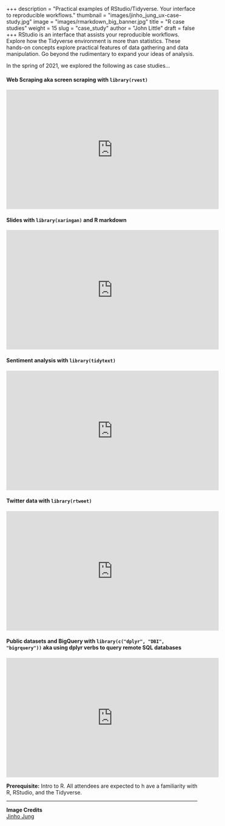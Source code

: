 +++
description = "Practical examples of RStudio/Tidyverse.  Your interface to reproducible workflows."
thumbnail = "images/jinho_jung_ux-case-study.jpg"
image = "images/rmarkdown_big_banner.jpg"
title = "R case studies"
weight = 15
slug = "case_study"
author = "John Little"
draft = false
+++
RStudio is an interface that assists your reproducible workflows.  Explore how the Tidyverse environment is more than statistics.  These hands-on concepts explore practical features of data gathering and data manipulation.  Go beyond the rudimentary to expand your ideas of analysis.

In the spring of 2021, we explored the following as case studies...

#### Web Scraping aka screen scraping with `library(rvest)`

<iframe width="560" height="315" src="https://www.youtube.com/embed/8ISc8V9GDAg" title="YouTube video player" frameborder="0" allow="accelerometer; autoplay; clipboard-write; encrypted-media; gyroscope; picture-in-picture" allowfullscreen></iframe>

#### Slides with `library(xaringan)` and R markdown

<iframe width="560" height="315" src="https://www.youtube.com/embed/3n9nASHg9gc" title="YouTube video player" frameborder="0" allow="accelerometer; autoplay; clipboard-write; encrypted-media; gyroscope; picture-in-picture" allowfullscreen></iframe>

#### Sentiment analysis with `library(tidytext)`

<iframe width="560" height="315" src="https://www.youtube.com/embed/P5ihIzoZivc" title="YouTube video player" frameborder="0" allow="accelerometer; autoplay; clipboard-write; encrypted-media; gyroscope; picture-in-picture" allowfullscreen></iframe>

#### Twitter data with `library(rtweet)`

<iframe width="560" height="315" src="https://www.youtube.com/embed/v7xmPnclDok" title="YouTube video player" frameborder="0" allow="accelerometer; autoplay; clipboard-write; encrypted-media; gyroscope; picture-in-picture" allowfullscreen></iframe>


#### Public datasets and BigQuery with `library(c("dplyr", "DBI", "bigrquery"))` aka using dplyr verbs to query remote SQL databases

<iframe width="560" height="315" src="https://www.youtube.com/embed/6j27h_17C1Q" title="YouTube video player" frameborder="0" allow="accelerometer; autoplay; clipboard-write; encrypted-media; gyroscope; picture-in-picture" allowfullscreen></iframe>

**Prerequisite:**  Intro to R.  All attendees are expected to h ave a familiarity with R, RStudio, and the Tidyverse. 

<!-- 
### Register

This semester the **Dashboards, slides, and R Markdown** workshop combines elements of this workshop with the [Interactive Dashboards](/portfolio/dashboard_workshop) workshop  

<a href="https://duke.libcal.com/event/7300231" class="button">Register:<br>Slides with Rmarkdown (Xaringan)<br>April 6, 2021</a> 

-->


---
**Image Credits**  
[Jinho Jung](https://www.flickr.com/photos/phploveme/13163985014/)  

